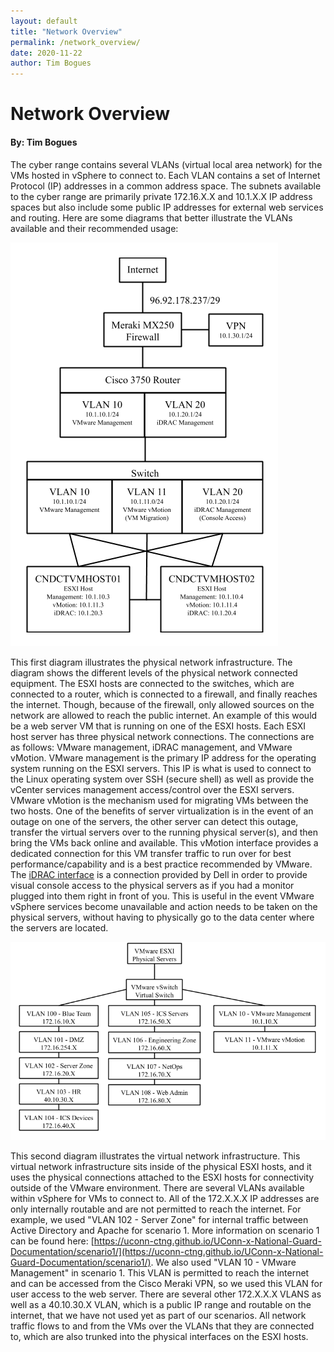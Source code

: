 ```yaml
---
layout: default
title: "Network Overview"
permalink: /network_overview/
date: 2020-11-22
author: Tim Bogues
---
```

# Network Overview
#### By: Tim Bogues
The cyber range contains several VLANs (virtual local area network) for the VMs hosted in vSphere to connect to. Each VLAN contains a set of Internet Protocol (IP) addresses in a common address space. The subnets available to the cyber range are primarily private 172.16.X.X and 10.1.X.X IP address spaces but also include some public IP addresses for external web services and routing. Here are some diagrams that better illustrate the VLANs available and their recommended usage:

![Figure 1](./NetworkDiag1.png)

This first diagram illustrates the physical network infrastructure. The diagram shows the different levels of the physical network connected equipment. The ESXI hosts are connected to the switches, which are connected to a router, which is connected to a firewall, and finally reaches the internet. Though, because of the firewall, only allowed sources on the network are allowed to reach the public internet. An example of this would be a web server VM that is running on one of the ESXI hosts. Each ESXI host server has three physical network connections. The connections are as follows: VMware management, iDRAC management, and VMware vMotion. VMware management is the primary IP address for the operating system running on the ESXI servers. This IP is what is used to connect to the Linux operating system over SSH (secure shell) as well as provide the vCenter services management access/control over the ESXI servers. VMware vMotion is the mechanism used for migrating VMs between the two hosts. One of the benefits of server virtualization is in the event of an outage on one of the servers, the other server can detect this outage, transfer the virtual servers over to the running physical server(s), and then bring the VMs back online and available. This vMotion interface provides a dedicated connection for this VM transfer traffic to run over for best performance/capability and is a best practice recommended by VMware. The [iDRAC interface](https://www.delltechnologies.com/en-us/solutions/openmanage/idrac.htm) is a connection provided by Dell in order to provide visual console access to the physical servers as if you had a monitor plugged into them right in front of you. This is useful in the event VMware vSphere services become unavailable and action needs to be taken on the physical servers, without having to physically go to the data center where the servers are located.

![Figure 2](./NetworkDiag2.png)

This second diagram illustrates the virtual network infrastructure. This virtual network infrastructure sits inside of the physical ESXI hosts, and it uses the physical connections attached to the ESXI hosts for connectivity outside of the VMware environment. There are several VLANs available within vSphere for VMs to connect to. All of the 172.X.X.X IP addresses are only internally routable and are not permitted to reach the internet. For example, we used "VLAN 102 - Server Zone" for internal traffic between Active Directory and Apache for scenario 1. More information on scenario 1 can be found here: [https://uconn-ctng.github.io/UConn-x-National-Guard-Documentation/scenario1/](https://uconn-ctng.github.io/UConn-x-National-Guard-Documentation/scenario1/). We also used "VLAN 10 - VMware Management" in scenario 1. This VLAN is permitted to reach the internet and can be accessed from the Cisco Meraki VPN, so we used this VLAN for user access to the web server. There are several other 172.X.X.X VLANS as well as a 40.10.30.X VLAN, which is a public IP range and routable on the internet, that we have not used yet as part of our scenarios. All network traffic flows to and from the VMs over the VLANs that they are connected to, which are also trunked into the physical interfaces on the ESXI hosts.
